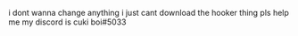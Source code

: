 i dont wanna change anything i just cant download the hooker thing pls help me my discord is cuki boi#5033
